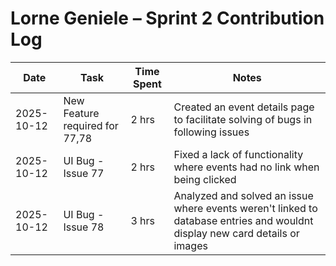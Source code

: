 # Lorne Geniele – Sprint 2 Contribution Log

| Date       | Task       | Time Spent | Notes |
|-------------|------------|-------------|-------|
| 2025-10-12  | New Feature required for 77,78  | 2 hrs    |  Created an event details page to facilitate solving of bugs in following issues|
| 2025-10-12  | UI Bug - Issue 77  | 2 hrs       |  Fixed a lack of functionality where events had no link when being clicked|
| 2025-10-12  | UI Bug - Issue 78  | 3 hrs       | Analyzed and solved an issue where events weren't linked to database entries and wouldnt display new card details or images |
